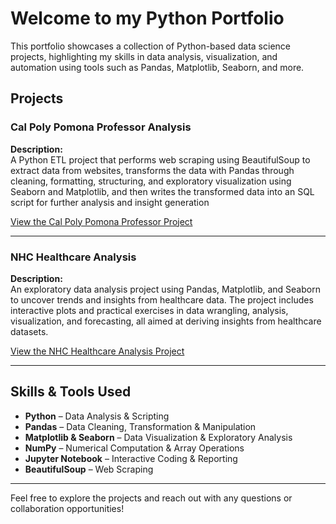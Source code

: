 # Welcome to my Python Portfolio

This portfolio showcases a collection of Python-based data science projects, highlighting my skills in data analysis, visualization, and automation using tools such as Pandas, Matplotlib, Seaborn, and more.

## Projects

### Cal Poly Pomona Professor Analysis

**Description:**  
A Python ETL project that performs web scraping using BeautifulSoup to extract data from websites, transforms the data with Pandas through cleaning, formatting, structuring, and exploratory visualization using Seaborn and Matplotlib, and then writes the transformed data into an SQL script for further analysis and insight generation 

[View the Cal Poly Pomona Professor Project](https://github.com/ivanmu-1/Python-Portfolio/tree/main/Cal%20Poly%20Pomona%20Professor%20Analysis)

---

### NHC Healthcare Analysis

**Description:**  
An exploratory data analysis project using Pandas, Matplotlib, and Seaborn to uncover trends and insights from healthcare data. The project includes interactive plots and practical exercises in data wrangling, analysis, visualization, and forecasting, all aimed at deriving insights from healthcare datasets.

[View the NHC Healthcare Analysis Project](https://github.com/ivanmu-1/Python-Portfolio/tree/main/NHC%20Healthcare%20Analysis)

---

## Skills & Tools Used

- **Python** – Data Analysis & Scripting  
- **Pandas** – Data Cleaning, Transformation & Manipulation  
- **Matplotlib & Seaborn** – Data Visualization & Exploratory Analysis  
- **NumPy** – Numerical Computation & Array Operations  
- **Jupyter Notebook** – Interactive Coding & Reporting  
- **BeautifulSoup** – Web Scraping  

---

Feel free to explore the projects and reach out with any questions or collaboration opportunities!

